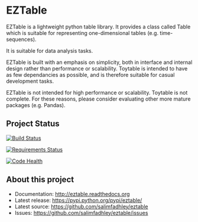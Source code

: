 EZTable
=======

EZTable is a lightweight python table library. It provides a class called Table  which is suitable for representing one-dimensional tables (e.g. time-sequences).

It is suitable for data analysis tasks. 

EZTable is built with an emphasis on simplicity, both in interface and internal design rather than performance or scalability. Toytable is intended to have as few dependancies as possible, and is therefore suitable for casual development tasks.

EZTable is not intended for high performance or scalability. Toytable is not complete. For these reasons, please consider evaluating other more mature packages (e.g. Pandas).

Project Status
--------------

[![Build Status](https://travis-ci.org/salimfadhley/eztable.svg?branch=master)](https://travis-ci.org/salimfadhley/eztable)

[![Requirements Status](https://requires.io/github/salimfadhley/eztable/requirements.svg?branch=master)](https://requires.io/github/salimfadhley/eztable/requirements/?branch=master)

[![Code Health](https://landscape.io/github/salimfadhley/eztable/master/landscape.svg?style=flat)](https://landscape.io/github/salimfadhley/eztable/master)

About this project
------------------

* Documentation: http://eztable.readthedocs.org
* Latest release: https://pypi.python.org/pypi/eztable/
* Latest source: https://github.com/salimfadhley/eztable
* Issues: https://github.com/salimfadhley/eztable/issues